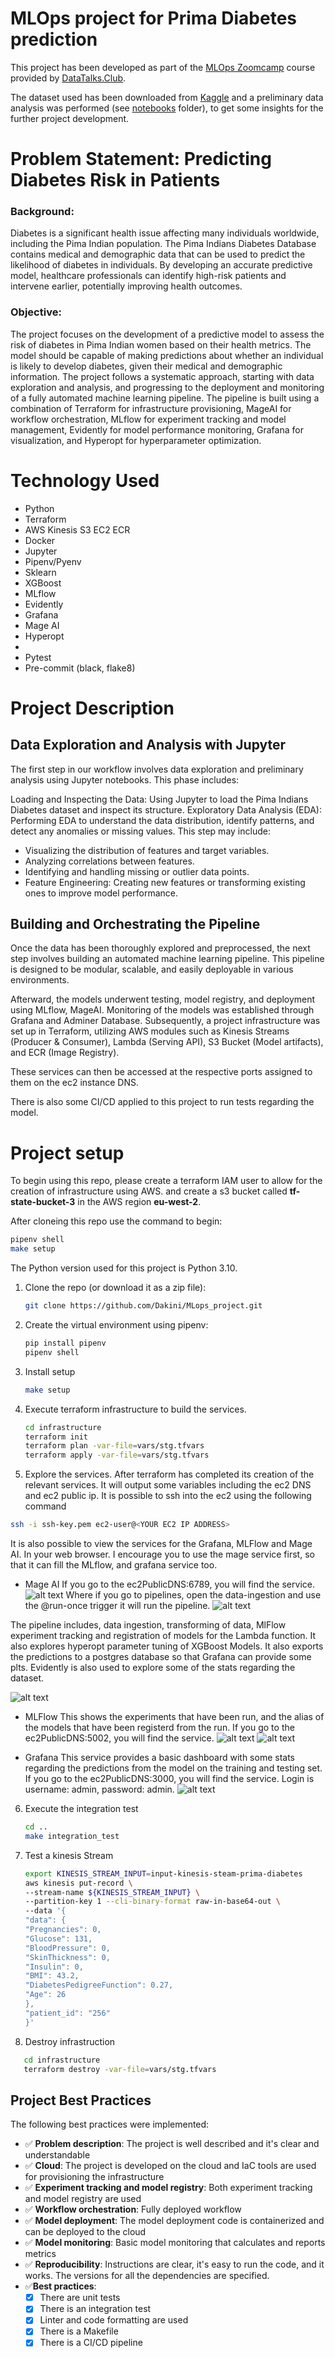 # MLOps project for Prima Diabetes prediction

This project has been developed as part of the [MLOps Zoomcamp](https://github.com/DataTalksClub/mlops-zoomcamp) course provided by [DataTalks.Club](https://datatalks.club/).

The dataset used has been downloaded from [Kaggle](https://www.kaggle.com/datasets/uciml/pima-indians-diabetes-database) and a preliminary data analysis was performed (see [notebooks](/nbs) folder), to get some insights for the further project development.

# Problem Statement: Predicting Diabetes Risk in Patients

### Background:

Diabetes is a significant health issue affecting many individuals worldwide, including the Pima Indian population. The Pima Indians Diabetes Database contains medical and demographic data that can be used to predict the likelihood of diabetes in individuals. By developing an accurate predictive model, healthcare professionals can identify high-risk patients and intervene earlier, potentially improving health outcomes.

### Objective:

The project focuses on the development of a predictive model to assess the risk of diabetes in Pima Indian women based on their health metrics. The model should be capable of making predictions about whether an individual is likely to develop diabetes, given their medical and demographic information. The project follows a systematic approach, starting with data exploration and analysis, and progressing to the deployment and monitoring of a fully automated machine learning pipeline. The pipeline is built using a combination of Terraform for infrastructure provisioning, MageAI for workflow orchestration, MLflow for experiment tracking and model management, Evidently for model performance monitoring, Grafana for visualization, and Hyperopt for hyperparameter optimization.

# Technology Used

- Python
- Terraform
- AWS Kinesis S3 EC2 ECR
- Docker
- Jupyter
- Pipenv/Pyenv
- Sklearn
- XGBoost
- MLflow
- Evidently
- Grafana
- Mage AI
- Hyperopt
-
- Pytest
- Pre-commit (black, flake8)

# Project Description

## Data Exploration and Analysis with Jupyter

The first step in our workflow involves data exploration and preliminary analysis using Jupyter notebooks. This phase includes:

Loading and Inspecting the Data: Using Jupyter to load the Pima Indians Diabetes dataset and inspect its structure.
Exploratory Data Analysis (EDA): Performing EDA to understand the data distribution, identify patterns, and detect any anomalies or missing values. This step may include:

- Visualizing the distribution of features and target variables.
- Analyzing correlations between features.
- Identifying and handling missing or outlier data points.
- Feature Engineering: Creating new features or transforming existing ones to improve model performance.

## Building and Orchestrating the Pipeline

Once the data has been thoroughly explored and preprocessed, the next step involves building an automated machine learning pipeline. This pipeline is designed to be modular, scalable, and easily deployable in various environments.

Afterward, the models underwent testing, model registry, and deployment using MLflow, MageAI. Monitoring of the models was established through Grafana and Adminer Database. Subsequently, a project infrastructure was set up in Terraform, utilizing AWS modules such as Kinesis Streams (Producer & Consumer), Lambda (Serving API), S3 Bucket (Model artifacts), and ECR (Image Registry).

These services can then be accessed at the respective ports assigned to them on the ec2 instance DNS.

There is also some CI/CD applied to this project to run tests regarding the model.

# Project setup

To begin using this repo, please create a terraform IAM user to allow for the creation of infrastructure using AWS. and create a s3 bucket called **tf-state-bucket-3** in the AWS region **eu-west-2**.

After cloneing this repo use the command to begin:

```bash
pipenv shell
make setup
```

The Python version used for this project is Python 3.10.

1. Clone the repo (or download it as a zip file):

   ```bash
   git clone https://github.com/Dakini/MLops_project.git
   ```

2. Create the virtual environment using pipenv:

   ```bash
   pip install pipenv
   pipenv shell
   ```

3. Install setup

   ```bash
   make setup
   ```

4. Execute terraform infrastructure to build the services.

   ```bash
   cd infrastructure
   terraform init
   terraform plan -var-file=vars/stg.tfvars
   terraform apply -var-file=vars/stg.tfvars
   ```

5. Explore the services.
   After terraform has completed its creation of the relevant services. It will output some variables including the ec2 DNS and ec2 public ip.
   It is possible to ssh into the ec2 using the following command

```bash
ssh -i ssh-key.pem ec2-user@<YOUR EC2 IP ADDRESS>
```

It is also possible to view the services for the Grafana, MLFlow and Mage AI. In your web browser. I encourage you to use the mage service first, so that it can fill the MLflow, and grafana service too.

- Mage AI
  If you go to the ec2PublicDNS:6789, you will find the service.
  ![alt text](image.png)
  Where if you go to pipelines, open the data-ingestion and use the @run-once trigger it will run the pipeline.
  ![alt text](image-1.png)

The pipeline includes, data ingestion, transforming of data, MlFlow experiment tracking and registration of models for the Lambda function. It also explores hyperopt parameter tuning of XGBoost Models. It also exports the predictions to a postgres database so that Grafana can provide some plts. Evidently is also used to explore some of the stats regarding the dataset.

![alt text](image-2.png)

- MLFlow
  This shows the experiments that have been run, and the alias of the models that have been registerd from the run. If you go to the ec2PublicDNS:5002, you will find the service.
  ![alt text](image-3.png)
  ![alt text](image-4.png)

- Grafana
  This service provides a basic dashboard with some stats regarding the predictions from the model on the training and testing set.
  If you go to the ec2PublicDNS:3000, you will find the service. Login is username: admin, password: admin.
  ![alt text](image-5.png)

6. Execute the integration test

   ```bash
   cd ..
   make integration_test
   ```

7. Test a kinesis Stream

   ```bash
   export KINESIS_STREAM_INPUT=input-kinesis-steam-prima-diabetes
   aws kinesis put-record \
   --stream-name ${KINESIS_STREAM_INPUT} \
   --partition-key 1 --cli-binary-format raw-in-base64-out \
   --data '{
   "data": {
   "Pregnancies": 0,
   "Glucose": 131,
   "BloodPressure": 0,
   "SkinThickness": 0,
   "Insulin": 0,
   "BMI": 43.2,
   "DiabetesPedigreeFunction": 0.27,
   "Age": 26
   },
   "patient_id": "256"
   }'
   ```

8. Destroy infrastruction

```bash
   cd infrastructure
   terraform destroy -var-file=vars/stg.tfvars
```

## Project Best Practices

The following best practices were implemented:

- :white_check_mark: **Problem description**: The project is well described and it's clear and understandable
- :white_check_mark: **Cloud**: The project is developed on the cloud and IaC tools are used for provisioning the infrastructure
- :white_check_mark: **Experiment tracking and model registry**: Both experiment tracking and model registry are used
- :white_check_mark: **Workflow orchestration**: Fully deployed workflow
- :white_check_mark: **Model deployment**: The model deployment code is containerized and can be deployed to the cloud
- :white_check_mark: **Model monitoring**: Basic model monitoring that calculates and reports metrics
- :white_check_mark: **Reproducibility**: Instructions are clear, it's easy to run the code, and it works. The versions for all the dependencies are specified.
- :white_check_mark:**Best practices**:
  - [x] There are unit tests
  - [x] There is an integration test
  - [x] Linter and code formatting are used
  - [x] There is a Makefile
  - [x] There is a CI/CD pipeline
